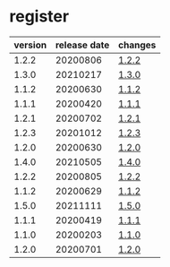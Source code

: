 # register	


|version|release date|changes|
|---|---|---|
|1.2.2|20200806|[1.2.2](./1.2.2-20200806.md)|
|1.3.0|20210217|[1.3.0](./1.3.0-20210217.md)|
|1.1.2|20200630|[1.1.2](./1.1.2-20200630.md)|
|1.1.1|20200420|[1.1.1](./1.1.1-20200420.md)|
|1.2.1|20200702|[1.2.1](./1.2.1-20200702.md)|
|1.2.3|20201012|[1.2.3](./1.2.3-20201012.md)|
|1.2.0|20200630|[1.2.0](./1.2.0-20200630.md)|
|1.4.0|20210505|[1.4.0](./1.4.0-20210505.md)|
|1.2.2|20200805|[1.2.2](./1.2.2-20200805.md)|
|1.1.2|20200629|[1.1.2](./1.1.2-20200629.md)|
|1.5.0|20211111|[1.5.0](./1.5.0-20211111.md)|
|1.1.1|20200419|[1.1.1](./1.1.1-20200419.md)|
|1.1.0|20200203|[1.1.0](./1.1.0-20200203.md)|
|1.2.0|20200701|[1.2.0](./1.2.0-20200701.md)|
